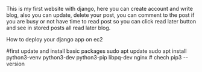 This is my first website with django, here you can create account and write blog, also you can update, delete your post, you can comment to the post if you are busy or not have time to read post so you can click read later button and see in stored posts all read later blog.


How to deploy your django app on ec2

#first update and install basic packages
sudo apt update
sudo apt install python3-venv python3-dev python3-pip libpq-dev nginx    # chech pip3 --version



